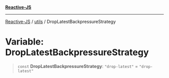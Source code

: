 [**Reactive-JS**](../../README.md)

***

[Reactive-JS](../../README.md) / [utils](../README.md) / DropLatestBackpressureStrategy

# Variable: DropLatestBackpressureStrategy

> `const` **DropLatestBackpressureStrategy**: `"drop-latest"` = `"drop-latest"`
